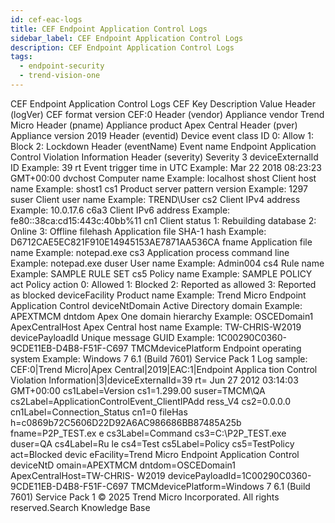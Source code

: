 ```yaml
---
id: cef-eac-logs
title: CEF Endpoint Application Control Logs
sidebar_label: CEF Endpoint Application Control Logs
description: CEF Endpoint Application Control Logs
tags:
  - endpoint-security
  - trend-vision-one
---
```


 CEF Endpoint Application Control Logs CEF Key Description Value Header (logVer) CEF format version CEF:0 Header (vendor) Appliance vendor Trend Micro Header (pname) Appliance product Apex Central Header (pver) Appliance version 2019 Header (eventid) Device event class ID 0: Allow 1: Block 2: Lockdown Header (eventName) Event name Endpoint Application Control Violation Information Header (severity) Severity 3 deviceExternalId ID Example: 39 rt Event trigger time in UTC Example: Mar 22 2018 08:23:23 GMT+00:00 dvchost Computer name Example: localhost shost Client host name Example: shost1 cs1 Product server pattern version Example: 1297 suser Client user name Example: TREND\User cs2 Client IPv4 address Example: 10.0.17.6 c6a3 Client IPv6 address Example: fe80::38ca:cd15:443c:40bb%11 cn1 Client status 1: Rebuilding database 2: Online 3: Offline filehash Application file SHA-1 hash Example: D6712CAE5EC821F910E14945153AE7871AA536CA fname Application file name Example: notepad.exe cs3 Application process command line Example: notepad.exe duser User name Example: Admin004 cs4 Rule name Example: SAMPLE RULE SET cs5 Policy name Example: SAMPLE POLICY act Policy action 0: Allowed 1: Blocked 2: Reported as allowed 3: Reported as blocked deviceFacility Product name Example: Trend Micro Endpoint Application Control deviceNtDomain Active Directory domain Example: APEXTMCM dntdom Apex One domain hierarchy Example: OSCEDomain1 ApexCentralHost Apex Central host name Example: TW-CHRIS-W2019 devicePayloadId Unique message GUID Example: 1C00290C0360-9CDE11EB-D4B8-F51F-C697 TMCMdevicePlatform Endpoint operating system Example: Windows 7 6.1 (Build 7601) Service Pack 1 Log sample: CEF:0|Trend Micro|Apex Central|2019|EAC:1|Endpoint Applica tion Control Violation Information|3|deviceExternalId=39 rt= Jun 27 2012 03:14:03 GMT+00:00 cs1Label=Version cs1=1.299.00 suser=TMCM\\QA cs2Label=ApplicationControlEvent_ClientIPAdd ress_V4 cs2=0.0.0.0 cn1Label=Connection_Status cn1=0 fileHas h=c0869b72C5606D22D92A6AC986686BB87485A25b fname=P2P_TEST.ex e cs3Label=Command cs3=C:\\P2P_TEST.exe duser=QA cs4Label=Ru le cs4=Test cs5Label=Policy cs5=TestPolicy act=Blocked devic eFacility=Trend Micro Endpoint Application Control deviceNtD omain=APEXTMCM dntdom=OSCEDomain1 ApexCentralHost=TW-CHRIS- W2019 devicePayloadId=1C00290C0360-9CDE11EB-D4B8-F51F-C697 TMCMdevicePlatform=Windows 7 6.1 (Build 7601) Service Pack 1 © 2025 Trend Micro Incorporated. All rights reserved.Search Knowledge Base
